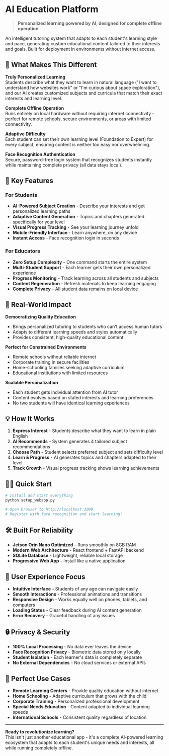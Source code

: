 # AI Education Platform

> **Personalized learning powered by AI, designed for complete offline operation**

An intelligent tutoring system that adapts to each student's learning style and pace, generating custom educational content tailored to their interests and goals. Built for deployment in environments without internet access.

## 🎯 What Makes This Different

**Truly Personalized Learning**  
Students describe what they want to learn in natural language ("I want to understand how websites work" or "I'm curious about space exploration"), and our AI creates customized subjects and curricula that match their exact interests and learning level.

**Complete Offline Operation**  
Runs entirely on local hardware without requiring internet connectivity - perfect for remote schools, secure environments, or areas with limited connectivity.

**Adaptive Difficulty**  
Each student can set their own learning level (Foundation to Expert) for every subject, ensuring content is neither too easy nor overwhelming.

**Face Recognition Authentication**  
Secure, password-free login system that recognizes students instantly while maintaining complete privacy (all data stays local).

## 🚀 Key Features

### For Students
- **AI-Powered Subject Creation** - Describe your interests and get personalized learning paths
- **Adaptive Content Generation** - Topics and chapters generated specifically for your level
- **Visual Progress Tracking** - See your learning journey unfold
- **Mobile-Friendly Interface** - Learn anywhere, on any device
- **Instant Access** - Face recognition login in seconds

### For Educators
- **Zero Setup Complexity** - One command starts the entire system
- **Multi-Student Support** - Each learner gets their own personalized experience
- **Progress Monitoring** - Track learning across all students and subjects
- **Content Regeneration** - Refresh materials to keep learning engaging
- **Complete Privacy** - All student data remains on local device

## 🌟 Real-World Impact

**Democratizing Quality Education**
- Brings personalized tutoring to students who can't access human tutors
- Adapts to different learning speeds and styles automatically
- Provides consistent, high-quality educational content

**Perfect for Constrained Environments**
- Remote schools without reliable internet
- Corporate training in secure facilities  
- Home-schooling families seeking adaptive curriculum
- Educational institutions with limited resources

**Scalable Personalization**
- Each student gets individual attention from AI tutor
- Content evolves based on stated interests and learning preferences
- No two students will have identical learning experiences

## 💡 How It Works

1. **Express Interest** - Students describe what they want to learn in plain English
2. **AI Recommends** - System generates 4 tailored subject recommendations
3. **Choose Path** - Student selects preferred subject and sets difficulty level
4. **Learn & Progress** - AI generates topics and chapters adapted to their level
5. **Track Growth** - Visual progress tracking shows learning achievements

## 🏃‍♂️ Quick Start

```bash
# Install and start everything
python setup_webapp.py

# Open browser to http://localhost:3000
# Register with face recognition and start learning!
```

## 🛠️ Built For Reliability

- **Jetson Orin Nano Optimized** - Runs smoothly on 8GB RAM
- **Modern Web Architecture** - React frontend + FastAPI backend
- **SQLite Database** - Lightweight, reliable local storage
- **Progressive Web App** - Install like a native application

## 🎨 User Experience Focus

- **Intuitive Interface** - Students of any age can navigate easily
- **Smooth Interactions** - Professional animations and transitions
- **Responsive Design** - Works equally well on phones, tablets, and computers
- **Loading States** - Clear feedback during AI content generation
- **Error Recovery** - Graceful handling of any issues

## 🔒 Privacy & Security

- **100% Local Processing** - No data ever leaves the device
- **Face Recognition Privacy** - Biometric data stored only locally
- **Student Isolation** - Each learner's data is completely separate
- **No External Dependencies** - No cloud services or external APIs

## 🎯 Perfect Use Cases

- **Remote Learning Centers** - Provide quality education without internet
- **Home Schooling** - Adaptive curriculum that grows with the child
- **Corporate Training** - Personalized professional development
- **Special Needs Education** - Content adapted to individual learning speeds
- **International Schools** - Consistent quality regardless of location

---

**Ready to revolutionize learning?**  
This isn't just another educational app - it's a complete AI-powered learning ecosystem that adapts to each student's unique needs and interests, all while running completely offline.
